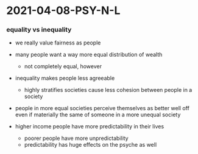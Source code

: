 # 2021-04-08-PSY-N-L
### equality vs inequality
- we really value fairness as people
- many people want a way more equal distribution of wealth
  - not completely equal, however
- inequality makes people less agreeable
  - highly stratifies societies cause less cohesion between people in a society


- people in more equal societies perceive themselves as better well off even if materially the same of someone in a more unequal society
- higher income people have more predictability in their lives
  - poorer people have more unpredictability
  - predictability has huge effects on the psyche as well
